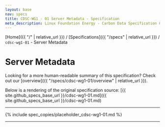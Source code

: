 ```yaml
---
layout: base
nav: specs
title: CDSC-WG1 - 01 Server Metadata - Specification
meta_description: Linux Foundation Energy - Carbon Data Specification Consortium (CDSC) - Customer DataWorking Group (WG1) - Specifications - cdsc-wg1-01 - Server Metadata
---
```

[Home]({{ "/" | relative_url }}) / [Specifications]({{ "/specs" | relative_url }}) / `cdsc-wg1-01` - Server Metadata

# Server Metadata

Looking for a more human-readable summary of this specification? Check out our [overview]({{ "/specs/cdsc-wg1-01/overview" | relative_url }}).

Below is a rendering of the original specification source: [{{ site.github_specs_base_url }}/cdsc-wg1-01.md]({{ site.github_specs_base_url }}/cdsc-wg1-01.md)

---

{% include spec_copies/placeholder_cdsc-wg1-01.md %}

---
